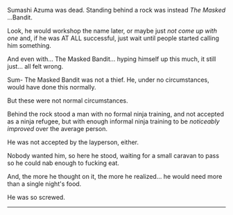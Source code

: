 Sumashi Azuma was dead. Standing behind a rock was instead _The Masked_ ...Bandit.

Look, he would workshop the name later, or maybe just _not come up with one_ and, if he was AT ALL successful, just wait until people started calling him something.

And even with... The Masked Bandit... hyping himself up this much, it still just... all felt wrong.

Sum- The Masked Bandit was not a thief. He, under no circumstances, would have done this normally.

But these were not normal circumstances.

Behind the rock stood a man with no formal ninja training, and not accepted as a ninja refugee, but with enough informal ninja training to be _noticeably improved_ over the average person.

He was not accepted by the layperson, either.

Nobody wanted him, so here he stood, waiting for a small caravan to pass so he could nab enough to fucking eat.

And, the more he thought on it, the more he realized... he would need more than a single night's food.

He was so screwed.

***

